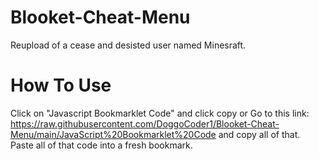 # Blooket-Cheat-Menu
Reupload of a cease and desisted user named Minesraft.
# How To Use 
Click on "Javascript Bookmarklet Code" and click copy or Go to this link: https://raw.githubusercontent.com/DoggoCoder1/Blooket-Cheat-Menu/main/JavaScript%20Bookmarklet%20Code and copy all of that.
Paste all of that code into a fresh bookmark.
